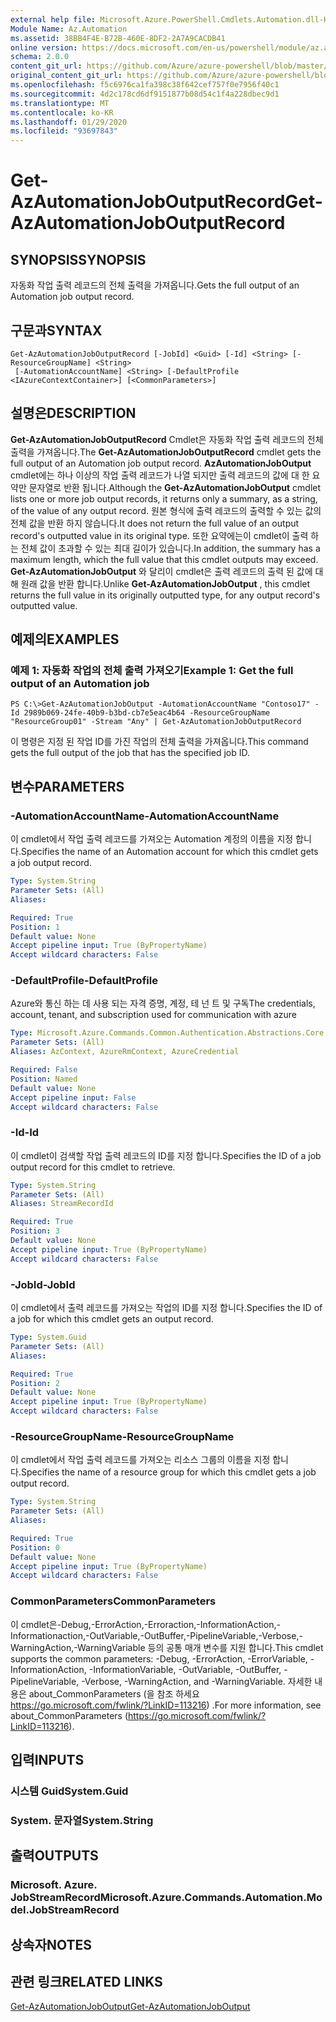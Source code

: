 ```yaml
---
external help file: Microsoft.Azure.PowerShell.Cmdlets.Automation.dll-Help.xml
Module Name: Az.Automation
ms.assetid: 38BB4F4E-B72B-460E-8DF2-2A7A9CACDB41
online version: https://docs.microsoft.com/en-us/powershell/module/az.automation/get-azautomationjoboutputrecord
schema: 2.0.0
content_git_url: https://github.com/Azure/azure-powershell/blob/master/src/Automation/Automation/help/Get-AzAutomationJobOutputRecord.md
original_content_git_url: https://github.com/Azure/azure-powershell/blob/master/src/Automation/Automation/help/Get-AzAutomationJobOutputRecord.md
ms.openlocfilehash: f5c6976ca1fa398c38f642cef757f0e7956f40c1
ms.sourcegitcommit: 4d2c178cd6df9151877b08d54c1f4a228dbec9d1
ms.translationtype: MT
ms.contentlocale: ko-KR
ms.lasthandoff: 01/29/2020
ms.locfileid: "93697843"
---
```

# <span data-ttu-id="b4ecb-101">Get-AzAutomationJobOutputRecord</span><span class="sxs-lookup"><span data-stu-id="b4ecb-101">Get-AzAutomationJobOutputRecord</span></span>

## <span data-ttu-id="b4ecb-102">SYNOPSIS</span><span class="sxs-lookup"><span data-stu-id="b4ecb-102">SYNOPSIS</span></span>
<span data-ttu-id="b4ecb-103">자동화 작업 출력 레코드의 전체 출력을 가져옵니다.</span><span class="sxs-lookup"><span data-stu-id="b4ecb-103">Gets the full output of an Automation job output record.</span></span>

## <span data-ttu-id="b4ecb-104">구문과</span><span class="sxs-lookup"><span data-stu-id="b4ecb-104">SYNTAX</span></span>

```
Get-AzAutomationJobOutputRecord [-JobId] <Guid> [-Id] <String> [-ResourceGroupName] <String>
 [-AutomationAccountName] <String> [-DefaultProfile <IAzureContextContainer>] [<CommonParameters>]
```

## <span data-ttu-id="b4ecb-105">설명은</span><span class="sxs-lookup"><span data-stu-id="b4ecb-105">DESCRIPTION</span></span>
<span data-ttu-id="b4ecb-106">**Get-AzAutomationJobOutputRecord** Cmdlet은 자동화 작업 출력 레코드의 전체 출력을 가져옵니다.</span><span class="sxs-lookup"><span data-stu-id="b4ecb-106">The **Get-AzAutomationJobOutputRecord** cmdlet gets the full output of an Automation job output record.</span></span>
<span data-ttu-id="b4ecb-107">**AzAutomationJobOutput** cmdlet에는 하나 이상의 작업 출력 레코드가 나열 되지만 출력 레코드의 값에 대 한 요약만 문자열로 반환 됩니다.</span><span class="sxs-lookup"><span data-stu-id="b4ecb-107">Although the **Get-AzAutomationJobOutput** cmdlet lists one or more job output records, it returns only a summary, as a string, of the value of any output record.</span></span>
<span data-ttu-id="b4ecb-108">원본 형식에 출력 레코드의 출력할 수 있는 값의 전체 값을 반환 하지 않습니다.</span><span class="sxs-lookup"><span data-stu-id="b4ecb-108">It does not return the full value of an output record's outputted value in its original type.</span></span>
<span data-ttu-id="b4ecb-109">또한 요약에는이 cmdlet이 출력 하는 전체 값이 초과할 수 있는 최대 길이가 있습니다.</span><span class="sxs-lookup"><span data-stu-id="b4ecb-109">In addition, the summary has a maximum length, which the full value that this cmdlet outputs may exceed.</span></span>
<span data-ttu-id="b4ecb-110">**Get-AzAutomationJobOutput** 와 달리이 cmdlet은 출력 레코드의 출력 된 값에 대해 원래 값을 반환 합니다.</span><span class="sxs-lookup"><span data-stu-id="b4ecb-110">Unlike **Get-AzAutomationJobOutput** , this cmdlet returns the full value in its originally outputted type, for any output record's outputted value.</span></span>

## <span data-ttu-id="b4ecb-111">예제의</span><span class="sxs-lookup"><span data-stu-id="b4ecb-111">EXAMPLES</span></span>

### <span data-ttu-id="b4ecb-112">예제 1: 자동화 작업의 전체 출력 가져오기</span><span class="sxs-lookup"><span data-stu-id="b4ecb-112">Example 1: Get the full output of an Automation job</span></span>
```
PS C:\>Get-AzAutomationJobOutput -AutomationAccountName "Contoso17" -Id 2989b069-24fe-40b9-b3bd-cb7e5eac4b64 -ResourceGroupName "ResourceGroup01" -Stream "Any" | Get-AzAutomationJobOutputRecord
```

<span data-ttu-id="b4ecb-113">이 명령은 지정 된 작업 ID를 가진 작업의 전체 출력을 가져옵니다.</span><span class="sxs-lookup"><span data-stu-id="b4ecb-113">This command gets the full output of the job that has the specified job ID.</span></span>

## <span data-ttu-id="b4ecb-114">변수</span><span class="sxs-lookup"><span data-stu-id="b4ecb-114">PARAMETERS</span></span>

### <span data-ttu-id="b4ecb-115">-AutomationAccountName</span><span class="sxs-lookup"><span data-stu-id="b4ecb-115">-AutomationAccountName</span></span>
<span data-ttu-id="b4ecb-116">이 cmdlet에서 작업 출력 레코드를 가져오는 Automation 계정의 이름을 지정 합니다.</span><span class="sxs-lookup"><span data-stu-id="b4ecb-116">Specifies the name of an Automation account for which this cmdlet gets a job output record.</span></span>

```yaml
Type: System.String
Parameter Sets: (All)
Aliases:

Required: True
Position: 1
Default value: None
Accept pipeline input: True (ByPropertyName)
Accept wildcard characters: False
```

### <span data-ttu-id="b4ecb-117">-DefaultProfile</span><span class="sxs-lookup"><span data-stu-id="b4ecb-117">-DefaultProfile</span></span>
<span data-ttu-id="b4ecb-118">Azure와 통신 하는 데 사용 되는 자격 증명, 계정, 테 넌 트 및 구독</span><span class="sxs-lookup"><span data-stu-id="b4ecb-118">The credentials, account, tenant, and subscription used for communication with azure</span></span>

```yaml
Type: Microsoft.Azure.Commands.Common.Authentication.Abstractions.Core.IAzureContextContainer
Parameter Sets: (All)
Aliases: AzContext, AzureRmContext, AzureCredential

Required: False
Position: Named
Default value: None
Accept pipeline input: False
Accept wildcard characters: False
```

### <span data-ttu-id="b4ecb-119">-Id</span><span class="sxs-lookup"><span data-stu-id="b4ecb-119">-Id</span></span>
<span data-ttu-id="b4ecb-120">이 cmdlet이 검색할 작업 출력 레코드의 ID를 지정 합니다.</span><span class="sxs-lookup"><span data-stu-id="b4ecb-120">Specifies the ID of a job output record for this cmdlet to retrieve.</span></span>

```yaml
Type: System.String
Parameter Sets: (All)
Aliases: StreamRecordId

Required: True
Position: 3
Default value: None
Accept pipeline input: True (ByPropertyName)
Accept wildcard characters: False
```

### <span data-ttu-id="b4ecb-121">-JobId</span><span class="sxs-lookup"><span data-stu-id="b4ecb-121">-JobId</span></span>
<span data-ttu-id="b4ecb-122">이 cmdlet에서 출력 레코드를 가져오는 작업의 ID를 지정 합니다.</span><span class="sxs-lookup"><span data-stu-id="b4ecb-122">Specifies the ID of a job for which this cmdlet gets an output record.</span></span>

```yaml
Type: System.Guid
Parameter Sets: (All)
Aliases:

Required: True
Position: 2
Default value: None
Accept pipeline input: True (ByPropertyName)
Accept wildcard characters: False
```

### <span data-ttu-id="b4ecb-123">-ResourceGroupName</span><span class="sxs-lookup"><span data-stu-id="b4ecb-123">-ResourceGroupName</span></span>
<span data-ttu-id="b4ecb-124">이 cmdlet에서 작업 출력 레코드를 가져오는 리소스 그룹의 이름을 지정 합니다.</span><span class="sxs-lookup"><span data-stu-id="b4ecb-124">Specifies the name of a resource group for which this cmdlet gets a job output record.</span></span>

```yaml
Type: System.String
Parameter Sets: (All)
Aliases:

Required: True
Position: 0
Default value: None
Accept pipeline input: True (ByPropertyName)
Accept wildcard characters: False
```

### <span data-ttu-id="b4ecb-125">CommonParameters</span><span class="sxs-lookup"><span data-stu-id="b4ecb-125">CommonParameters</span></span>
<span data-ttu-id="b4ecb-126">이 cmdlet은-Debug,-ErrorAction,-Erroraction,-InformationAction,-Informationaction,-OutVariable,-OutBuffer,-PipelineVariable,-Verbose,-WarningAction,-WarningVariable 등의 공통 매개 변수를 지원 합니다.</span><span class="sxs-lookup"><span data-stu-id="b4ecb-126">This cmdlet supports the common parameters: -Debug, -ErrorAction, -ErrorVariable, -InformationAction, -InformationVariable, -OutVariable, -OutBuffer, -PipelineVariable, -Verbose, -WarningAction, and -WarningVariable.</span></span> <span data-ttu-id="b4ecb-127">자세한 내용은 about_CommonParameters (을 참조 하세요 https://go.microsoft.com/fwlink/?LinkID=113216) .</span><span class="sxs-lookup"><span data-stu-id="b4ecb-127">For more information, see about_CommonParameters (https://go.microsoft.com/fwlink/?LinkID=113216).</span></span>

## <span data-ttu-id="b4ecb-128">입력</span><span class="sxs-lookup"><span data-stu-id="b4ecb-128">INPUTS</span></span>

### <span data-ttu-id="b4ecb-129">시스템 Guid</span><span class="sxs-lookup"><span data-stu-id="b4ecb-129">System.Guid</span></span>

### <span data-ttu-id="b4ecb-130">System. 문자열</span><span class="sxs-lookup"><span data-stu-id="b4ecb-130">System.String</span></span>

## <span data-ttu-id="b4ecb-131">출력</span><span class="sxs-lookup"><span data-stu-id="b4ecb-131">OUTPUTS</span></span>

### <span data-ttu-id="b4ecb-132">Microsoft. Azure. JobStreamRecord</span><span class="sxs-lookup"><span data-stu-id="b4ecb-132">Microsoft.Azure.Commands.Automation.Model.JobStreamRecord</span></span>

## <span data-ttu-id="b4ecb-133">상속자</span><span class="sxs-lookup"><span data-stu-id="b4ecb-133">NOTES</span></span>

## <span data-ttu-id="b4ecb-134">관련 링크</span><span class="sxs-lookup"><span data-stu-id="b4ecb-134">RELATED LINKS</span></span>

[<span data-ttu-id="b4ecb-135">Get-AzAutomationJobOutput</span><span class="sxs-lookup"><span data-stu-id="b4ecb-135">Get-AzAutomationJobOutput</span></span>](./Get-AzAutomationJobOutput.md)


